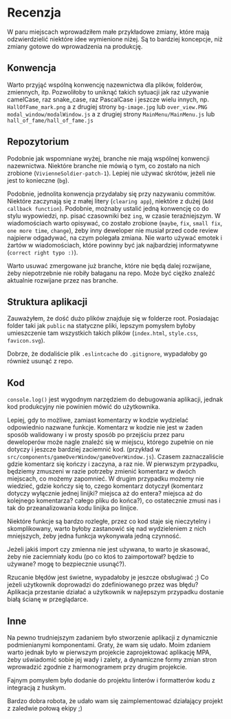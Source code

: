 # Recenzja

W paru miejscach wprowadziłem małe przykładowe zmiany, które mają odzwierdzielić niektóre idee wymienione niżej. Są to bardziej koncepcje, niż zmiany gotowe do wprowadzenia na produkcję.

## Konwencja

Warto przyjąć wspólną konwencję nazewnictwa dla plików, folderów, zmiennych, itp. Pozwoliłoby to uniknąć takich sytuacji jak raz używanie camelCase, raz snake_case, raz PascalCase i jeszcze wielu innych, np.  
`HallOfFame_mark.png` a z drugiej strony `bg-image.jpg` lub `over_view.PNG`  
`modal_window/modalWindow.js` a z drugiej strony `MainMenu/MainMenu.js` lub `hall_of_fame/hall_of_fame.js`


## Repozytorium

Podobnie jak wspomniane wyżej, branche nie mają wspólnej konwencji nazewnictwa. Niektóre branche nie mówią o tym, co zostało na nich zrobione (`VivienneSoldier-patch-1`). Lepiej nie używać skrótów, jeżeli nie jest to konieczne (`bg`).

Podobnie, jednolita konwencja przydałaby się przy nazywaniu commitów. Niektóre zaczynają się z małej litery (`clearing app`), niektóre z dużej (`Add callback function`). Podobnie, możnaby ustalić jedną konwencję co do stylu wypowiedzi, np. pisać czasowniki bez `ing`, w czasie teraźniejszym. W wiadomościach warto opisywać, co zostało zrobione (`maybe`, `fix`, `small fix`, `one more time`, `change`), żeby inny deweloper nie musiał przed code review najpierw odgadywać, na czym polegała zmiana. Nie warto używać emotek i żartów w wiadomościach, które powinny być jak najbardziej informatywne (`correct right typo :)`).

Warto usuwać zmergowane już branche, które nie będą dalej rozwijane, żeby niepotrzebnie nie robiły bałaganu na repo. Może być ciężko znaleźć aktualnie rozwijane przez nas branche.

## Struktura aplikacji

Zauważyłem, że dość dużo plików znajduje się w folderze root. Posiadając folder taki jak `public` na statyczne pliki, lepszym pomysłem byłoby umieszczenie tam wszystkich takich plików (`index.html`, `style.css`, `favicon.svg`). 

Dobrze, że dodaliście plik `.eslintcache` do `.gitignore`, wypadałoby go również usunąć z repo.

## Kod

`console.log()` jest wygodnym narzędziem do debugowania aplikacji, jednak kod produkcyjny nie powinien mówić do użytkownika.

Lepiej, gdy to możliwe, zamiast komentarzy w kodzie wydzielać odpowiednio nazwane funkcje. Komentarz w kodzie nie jest w żaden sposób walidowany i w prosty sposób po przejściu przez paru deweloperów może nagle znaleźć się w miejscu, którego zupełnie on nie dotyczy i jeszcze bardziej zaciemnić kod. (przykład w `src/components/gameOverWindow/gameOverWindow.js`). Czasem zaznaczaliście gdzie komentarz się kończy i zaczyna, a raz nie. W pierwszym przypadku, będziemy zmuszeni w razie potrzeby zmienić komentarz w dwóch miejscach, co możemy zapomnieć. W drugim przypadku możemy nie wiedzieć, gdzie kończy się to, czego komentarz dotyczył (komentarz dotyczy wyłącznie jednej linijki? miejsca aż do entera? miejsca aż do kolejnego komentarza? całego pliku do końca?), co ostatecznie zmusi nas i tak do przeanalizowania kodu linijka po linijce.

Niektóre funkcje są bardzo rozległe, przez co kod staje się nieczytelny i skomplikowany, warto byłoby zastanowić się nad wydzieleniem z nich mniejszych, żeby jedna funkcja wykonywała jedną czynność.

Jeżeli jakiś import czy zmienna nie jest używana, to warto je skasować, żeby nie zaciemniały kodu (po co ktoś to zaimportował? będzie to używane? mogę to bezpiecznie usunąć?).

Rzucanie błędów jest świetne, wypadałoby je jeszcze obsługiwać ;) Co jeżeli użytkownik doprowadzi do zdefiniowanego przez was błędu? Aplikacja przestanie działać a użytkownik w najlepszym przypadku dostanie białą ścianę w przeglądarce.

## Inne

Na pewno trudniejszym zadaniem było stworzenie aplikacji z dynamicznie podmienianymi komponentami. Graty, że wam się udało. Moim zdaniem warto jednak było w pierwszym projekcie zaprojektować aplikację MPA, żeby uświadomić sobie jej wady i zalety, a dynamiczne formy zmian stron wprowadzić zgodnie z harmonogramem przy drugim projekcie.

Fajnym pomysłem było dodanie do projektu linterów i formatterów kodu z integracją z huskym.

Bardzo dobra robota, że udało wam się zaimplementować działający projekt z zaledwie połową ekipy ;)
